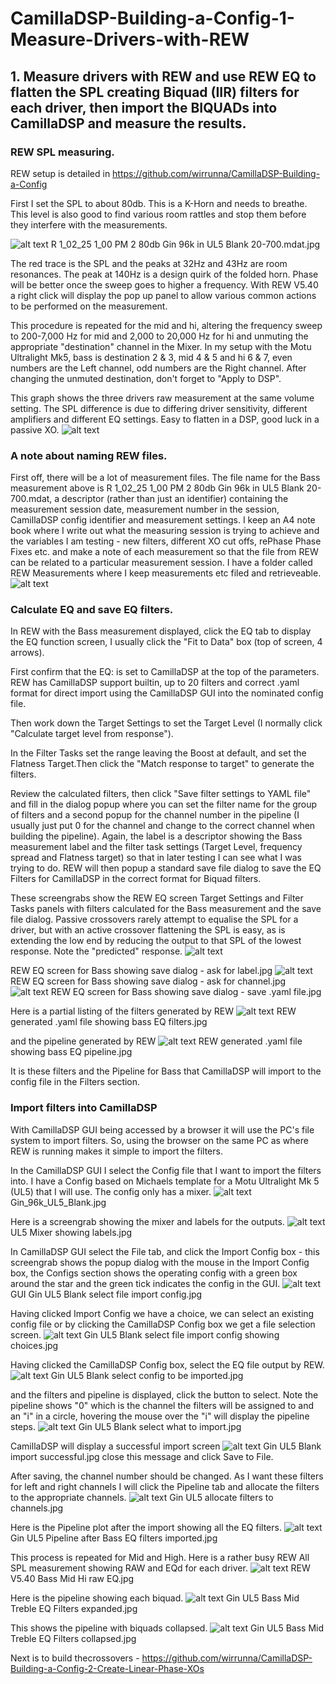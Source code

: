 # CamillaDSP-Building-a-Config-1-Measure-Drivers-with-REW
## 1. Measure drivers with REW and use REW EQ to flatten the SPL creating Biquad (IIR) filters for each driver, then import the BIQUADs into CamillaDSP and measure the results.

### REW SPL measuring.

REW setup is detailed in https://github.com/wirrunna/CamillaDSP-Building-a-Config

First I set the SPL to about 80db. This is a K-Horn and needs to breathe. This level is also good to find various room rattles and stop them before they interfere with the measurements.

![alt text](<Images/R 1_02_25 1_00 PM 2 80db Gin 96k in UL5 Blank 20-700.mdat.jpg>)
R 1_02_25 1_00 PM 2 80db Gin 96k in UL5 Blank 20-700.mdat.jpg

The red trace is the SPL and the peaks at 32Hz and 43Hz are room resonances. The peak at 140Hz is a design quirk of the folded horn. Phase will be better once the sweep goes to higher a frequency.
With REW V5.40 a right click will display the pop up panel to allow various common actions to be performed on the measurement.

This procedure is repeated for the mid and hi, altering the frequency sweep to 200-7,000 Hz for mid and 2,000 to 20,000 Hz for hi and unmuting the appropriate "destination" channel in the Mixer. In my setup with the Motu Ultralight Mk5, bass is destination 2 & 3, mid 4 & 5 and hi 6 & 7, even numbers are the Left channel, odd numbers are the Right channel. After changing the unmuted destination, don't forget to "Apply to DSP".
 


This graph shows the three drivers raw measurement at the same volume setting. The SPL difference is due to differing driver sensitivity, different amplifiers and different EQ settings. Easy to flatten in a DSP, good luck in a passive XO.
![alt text](<Images/REW V5.40 Bass Mid Hi EQ XO.jpg>)

### A note about naming REW files.

First off, there will be a lot of measurement files. The file name for the Bass measurement above is R 1_02_25 1_00 PM 2 80db Gin 96k in UL5 Blank 20-700.mdat, a descriptor (rather than just an identifier) containing the measurement session date, measurement number in the session, CamillaDSP config identifier and measurement settings.  I keep an A4 note book where I write out what the measuring session is trying to achieve and the variables I am testing - new filters, different XO cut offs, rePhase Phase Fixes etc. and make a note of each measurement so that the file from REW can be related to a particular measurement session.
I have a folder called REW Measurements where I keep measurements etc filed and retrieveable.
![alt text](<Images/Folder for REW measurements.jpg>)


### Calculate EQ and save EQ filters.

In REW with the Bass measurement displayed, click the EQ tab to display the EQ function screen, I usually click the "Fit to Data" box (top of screen, 4 arrows). 

First confirm that the EQ: is set to CamillaDSP at the top of the parameters. REW has CamillaDSP support builtin, up to 20 filters and correct .yaml format for direct import using the CamillaDSP GUI into the nominated config file. 

Then work down the Target Settings to set the Target Level (I normally click "Calculate target level from response").

In the Filter Tasks set the range leaving the Boost at default, and set the Flatness Target.Then click the "Match response to target" to generate the filters. 

Review the calculated filters, then click "Save filter settings to YAML file" and fill in the dialog popup where you can set the filter name for the group of filters and a second popup for the channel number in the pipeline (I usually just put 0 for the channel and change to the correct channel when building the pipeline). Again, the label is a descriptor showing the Bass measurement label and the filter task settings (Target Level, frequency spread and Flatness target) so that in later testing I can see what I was trying to do. REW will then popup a standard save file dialog to save the EQ Filters for CamillaDSP in the correct format for Biquad filters.

These screengrabs show the REW EQ screen Target Settings and Filter Tasks panels with filters calculated for the Bass measurement and the save file dialog.
Passive crossovers rarely attempt to equalise the SPL for a driver, but with an active crossover flattening the SPL is easy, as is extending the low end by reducing the output to that SPL of the lowest response. Note the "predicted" response.
![alt text](<Images/REW EQ screen for Bass showing save dialog - ask for label.jpg>)

REW EQ screen for Bass showing save dialog - ask for label.jpg
![alt text](<Images/REW EQ screen for Bass showing save dialog - ask for channel.jpg>)
REW EQ screen for Bass showing save dialog - ask for channel.jpg
![alt text](<Images/REW EQ screen for Bass showing save dialog - save .yaml file.jpg>)
REW EQ screen for Bass showing save dialog - save .yaml file.jpg



Here is a partial listing of the filters generated by REW
![alt text](<Images/REW generated .yaml file showing bass EQ filters.jpg>)
REW generated .yaml file showing bass EQ filters.jpg

and the pipeline generated by REW
![alt text](<Images/REW generated .yaml file showing bass EQ pipeline.jpg>)
REW generated .yaml file showing bass EQ pipeline.jpg

It is these filters and the Pipeline for Bass that CamillaDSP will import to the config file in the Filters section.


### Import filters into CamillaDSP
With CamillaDSP GUI being accessed by a browser it will use the PC's file system to import filters. So, using the browser on the same PC as where REW is running makes it simple to import the filters.

In the CamillaDSP GUI I select the Config file that I want to import the filters into. I have a Config based on Michaels template for a Motu Ultralight Mk 5 (UL5) that I will use. The config only has a mixer. 
![alt text](Images/Gin_96k_UL5_Blank.jpg)
Gin_96k_UL5_Blank.jpg

Here is a screengrab showing the mixer and labels for the outputs.
![alt text](<Images/UL5 Mixer showing labels.jpg>)
UL5 Mixer showing labels.jpg

In CamillaDSP GUI select the File tab, and click the Import Config box - this screengrab shows the popup dialog with the mouse in the Import Config box, the Configs section shows the operating config with a green box around the star and the green tick indicates the config in the GUI. 
![alt text](<Images/GUI Gin UL5 Blank select file import config.jpg>)
GUI Gin UL5 Blank select file import config.jpg

 Having clicked Import Config we have a choice, we can select an existing config file or by clicking the CamillaDSP Config box we get a file selection screen.
![alt text](<Images/Gin UL5 Blank select file import config showing choices.jpg>)
Gin UL5 Blank select file import config showing choices.jpg

Having clicked the CamillaDSP Config box, select the EQ file output by REW.
![alt text](<Images/Gin UL5 Blank select config to be imported.jpg>)
Gin UL5 Blank select config to be imported.jpg
 
and the filters and pipeline is displayed, click the button to select. Note the pipeline shows "0" which is the channel the filters will be assigned to and an "i" in a circle, hovering the mouse over the "i" will display the pipeline steps. 
![alt text](<Images/Gin UL5 Blank select what to import.jpg>)
Gin UL5 Blank select what to import.jpg

CamillaDSP will display a successful import screen
![alt text](<Images/Gin UL5 Blank import successful.jpg>)
Gin UL5 Blank import successful.jpg
close this message and click Save to File.


After saving, the channel number should be changed. As I want these filters for left and right channels I will click the Pipeline tab and allocate the filters to the appropriate channels. 
![alt text](<Images/Gin UL5 allocate filters to channels.jpg>)
Gin UL5 allocate filters to channels.jpg


Here is the Pipeline plot after the import showing all the EQ filters.
![alt text](<Images/Gin UL5 Pipeline after Bass EQ filters imported.jpg>)
Gin UL5 Pipeline after Bass EQ filters imported.jpg


This process is repeated for Mid and High.
Here is a rather busy REW All SPL measurement showing RAW and EQd for each driver.
![alt text](<Images/REW V5.40 Bass Mid Hi raw EQ.jpg>)
REW V5.40 Bass Mid Hi raw EQ.jpg

Here is the pipeline showing each biquad.
![alt text](<Images/Gin UL5 Bass Mid Treble EQ Filters expanded.jpg>)
Gin UL5 Bass Mid Treble EQ Filters expanded.jpg

This shows the pipeline with biquads collapsed.
![alt text](<Images/Gin UL5 Bass Mid Treble EQ Filters collapsed.jpg>)
Gin UL5 Bass Mid Treble EQ Filters collapsed.jpg

Next is to build thecrossovers -
https://github.com/wirrunna/CamillaDSP-Building-a-Config-2-Create-Linear-Phase-XOs